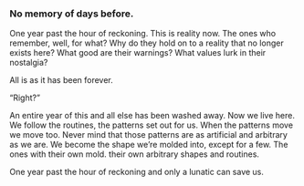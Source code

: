 ### No memory of days before. 

One year past the hour of reckoning. This is reality now. The ones who remember, well, for what? Why do they hold on to a reality that no longer exists here? What good are their warnings? What values lurk in their nostalgia? 

All is as it has been forever.

“Right?”

An entire year of this and all else has been washed away. Now we live here. We follow the routines, the patterns set out for us. When the patterns move we move too. Never mind that those patterns are as artificial and arbitrary as we are. We become the shape we’re molded into, except for a few. The ones with their own mold. their own arbitrary shapes and routines. 

One year past the hour of reckoning and only a lunatic can save us.
